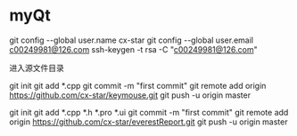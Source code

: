 # myQt
git config --global user.name cx-star
git config --global user.email c00249981@126.com
ssh-keygen -t rsa -C "c00249981@126.com"


进入源文件目录

git init
git add *.cpp
git commit -m "first commit"
git remote add origin https://github.com/cx-star/keymouse.git
git push -u origin master


git init
git add *.cpp *.h *.pro *.ui
git commit -m "first commit"
git remote add origin https://github.com/cx-star/everestReport.git
git push -u origin master
